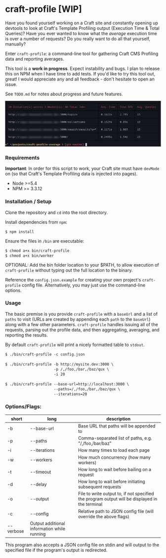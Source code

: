 # craft-profile [WIP]

Have you found yourself working on a Craft site and constantly opening up devtools to look at Craft's Template Profiling output (Execution Time & Total Queries)? Have you ever wanted to know what the _average_ execution time is over a number of requests? Do you really want to do all that yourself, manually?

Enter `craft-profile`: a command-line tool for gathering Craft CMS Profiling data and reporting averages.

This tool is a **work in progress**. Expect instability and bugs. I plan to release this on NPM when I have time to add tests. If you'd like to try this tool out, great! I would appreciate any and all feedback - don't hesitate to open an issue.

See `TODO.md` for notes about progress and future features.

![screenshot](screenshot.png)

### Requirements

**Important**: In order for this script to work, your Craft site must have `devMode` on (so that Craft's Template Profiling data is injected into pages).

* Node >=5.4
* NPM >= 3.3.12

### Installation / Setup

Clone the repository and `cd` into the root directory.

Install dependencies from `npm`:
    
    $ npm install

Ensure the files in `/bin` are executable:

    $ chmod a+x bin/craft-profile
    $ chmod a+x bin/worker

OPTIONAL: Add the bin folder location to your $PATH, to allow execution of `craft-profile` without typing out the full location to the binary.

Reference the `config.json.example` for creating your own project's `craft-profile` config file. Alternatively, you may just use the command-line options.

### Usage

The basic premise is you provide `craft-profile` with a `baseUrl` and a list of `paths` to visit (URLs are created by appending each `path` to the `baseUrl`) along with a few other parameters. `craft-profile` handles issuing all of the requests, parsing out the profile data, and then aggregating, averaging, and reporting the results.

By default `craft-profile` will print a nicely formatted table to `stdout`.

    $ ./bin/craft-profile -c config.json

    $ ./bin/craft-profile -b http://mysite.dev:3000 \
                          -p /,/foo,/bar,/baz/qux \
                          -i 20

    $ ./bin/craft-profile --base-url=http://localhost:3000 \
                          --paths=/,/foo,/bar,/baz/qux \
                          --iterations=20

### Options/Flags:

|short|long|description|
|---|---|---|
-b|--base-url|Base URL that paths will be appended to
-p|--paths|Comma-separated list of paths, e.g. "/,/foo,/bar/baz"
-i|--iterations|How many times to load each page
-w|--workers|How much concurrency (how many workers)
-t|--timeout|How long to wait before bailing on a request
-d|--delay|How long to wait before initiating subsequent requests
-o|--output|File to write output to, if not specified the program output will be displayed in the terminal
-c|--config|Relative path to JSON config file (will override the above flags)
 |--verbose|Output additional information while running

This program also accepts a JSON config file on stdin and will output to the specified file if the program's output is redirected.
